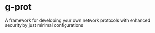 # g-prot
A framework for developing your own network protocols with enhanced security by just minimal configurations
